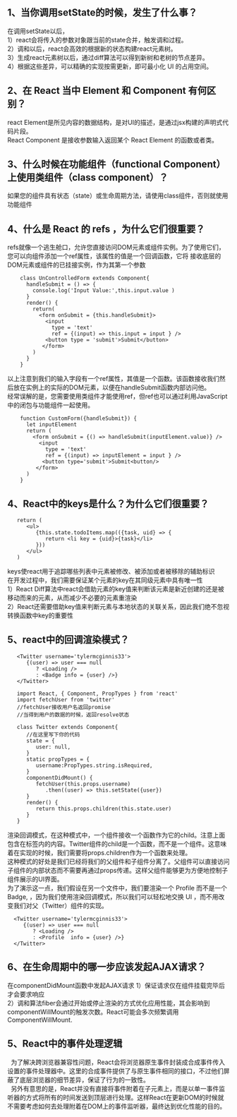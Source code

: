 1、当你调用setState的时候，发生了什么事？
------------
  在调用setState以后，<br/>
1）react会将传入的参数对象跟当前的state合并，触发调和过程。<br/>
2）调和以后，react会高效的根据新的状态构建react元素树。<br/>
3）生成react元素树以后，通过diff算法可以得到新树和老树的节点差异。<br/>
4）根据这些差异，可以精确的实现按需更新，即可最小化 UI 的占用空间。

2、在 React 当中 Element 和 Component 有何区别？
------------
react Element是所见内容的数据结构，是对UI的描述，是通过jsx构建的声明式代码片段。<br/>
React Component 是接收参数输入返回某个 React Element 的函数或者类。

3、什么时候在功能组件（functional Component）上使用类组件（class component）？
------------

  如果您的组件具有状态（state）或生命周期方法，请使用class组件，否则就使用功能组件

4、什么是 React 的 refs ，为什么它们很重要？
------------
  refs就像一个逃生舱口，允许您直接访问DOM元素或组件实例。为了使用它们，您可以向组件添加一个ref属性，该属性的值是一个回调函数，它将
  接收底层的DOM元素或组件的已挂接实例，作为其第一个参数<br/>
  ```
      class UnControlledForm extends Component{
        handleSubmit = () => {
          console.log('Input Value:',this.input.value )
        }
        render() {
          return(
            <form onSubmit = {this.handleSubmit}>
              <input 
                type = 'text'
                ref = {(input) => this.input = input } />
              <button type = 'submit'>Submit</button>
             </form>
          )
        }
      }
  ```
  
  以上注意到我们的输入字段有一个ref属性，其值是一个函数。该函数接收我们然后放在实例上的实际的DOM元素，以便在handleSubmit函数内部访问他。<br/>
  经常误解的是，您需要使用类组件才能使用ref，但ref也可以通过利用JavaScript中的闭包与功能组件一起使用。<br/>
  
  ```
      function CustomForm({handleSubmit}) {
        let inputElement
        return (
          <form onSubmit = {() => handleSubmit(inputElement.value)} />
            <input 
              type = 'text'
              ref = {(input) => inputElement = input } />
             <button type='submit'>Submit<button/>
           </form>
        )
      }
  ```
  
 4、React中的keys是什么？为什么它们很重要？
------------
   ```
      return (
         <ul>
            {this.state.todoItems.map(({task, uid} => {
               return <li key = {uid}>{task}</li>
            }))
         </ul>
      )
   ```
  keys使react用于追踪哪些列表中元素被修改、被添加或者被移除的辅助标识<br/>
  在开发过程中，我们需要保证某个元素的key在其同级元素中具有唯一性<br/>
  1）React Diff算法中react会借助元素的key值来判断该元素是新近创建的还是被移动而来的元素，从而减少不必要的元素重渲染<br/>
  2）React还需要借助key值来判断元素与本地状态的关联关系，因此我们绝不忽视转换函数中key的重要性<br/>
  
 5、react中的回调渲染模式？
------------
   ```
      <Twitter username='tylermcginnis33'>
         {(user) => user === null
            ? <Loading />
            : <Badge info = {user} />}
      </Twitter>
   ```
   ```
      import React, { Component, PropTypes } from 'react'
      import fetchUser from 'twitter'
      //fetchUser接收用户名返回promise
      //当得到用户的数据的时候，返回resolve状态
      
      class Twitter extends Component{
         //在这里写下你的代码
         state = {
            user: null,
         }
         static propTypes = {
            username:PropTypes.string.isRequired,
         }
         componentDidMount() {
            fetchUser(this.props.username)
               .then((user) => this.setState({user})
         }
         render() {
            return this.props.children(this.state.user)
         }
      }
   ```
   渲染回调模式，在这种模式中，一个组件接收一个函数作为它的child。注意上面包含在标签内的内容。Twitter组件的child是一个函数，而不是一个组件。这意味着在实现的时候，我们需要将props.children作为一个函数来处理。<br/>
   这种模式的好处是我们已经将我们的父组件和子组件分离了。父组件可以直接访问子组件的内部状态而不需要再通过props传递。这样父组件能够更为方便地控制子组件展示的UI界面。<br/>
   为了演示这一点，我们假设在另一个文件中，我们要渲染一个 Profile 而不是一个 Badge, ，因为我们使用渲染回调模式，所以我们可以轻松地交换 UI ，而不用改变我们对父（Twitter）组件的实现。
   
      <Twitter username='tylermcginnis33'>
         {(user) => user === null
            ? <Loading />
            : <Profile  info = {user} />}
      </Twitter>
      
## 6、在生命周期中的哪一步应该发起AJAX请求？

在componentDidMount函数中发起AJAX请求
1）保证请求仅在组件挂载完毕后才会要求响应 <br/>
2）调和算法fiber会通过开始或停止渲染的方式优化应用性能，其会影响到componentWillMount的触发次数。React可能会多次频繁调用ComponentWillMount.
  
 5、React中的事件处理逻辑
------------

&nbsp;&nbsp;为了解决跨浏览器兼容性问题，React会将浏览器原生事件封装成合成事件传入设置的事件处理器中。这里的合成事件提供了与原生事件相同的接口，不过他们屏蔽了底层浏览器的细节差异，保证了行为的一致性。<br/>
&nbsp;&nbsp;另外有意思的是，React并没有直接将事件附着在子元素上，而是以单一事件监听器的方式将所有的时间发送到顶层进行处理。这样React在更新DOM的时候就不需要考虑如何去处理附着在DOM上的事件监听器，最终达到优化性能的目的。
